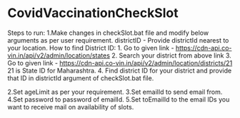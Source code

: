 # CovidVaccinationCheckSlot

Steps to run:
1.Make changes in checkSlot.bat file and modify below arguments as per user requirement.
  districtID - Provide districtId nearest to your location.
  How to find District ID:
    1. Go to given link - https://cdn-api.co-vin.in/api/v2/admin/location/states
    2. Search your district from above link
    3. Go to given link - https://cdn-api.co-vin.in/api/v2/admin/location/districts/21 21 is State ID for Maharashtra.
    4. Find district ID for your district and provide that ID in districtId argument of checkSlot.bat file.

2.Set ageLimit as per your requirement.
3.Set emailId to send email from.
4.Set password to password of emailId.
5.Set toEmailId to the email IDs you want to receive mail on availability of slots.
